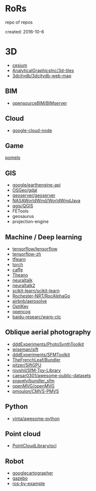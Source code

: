 # RoRs

repo of repos

created: 2016-10-6

# 3D

- [cesium](https://github.com/AnalyticalGraphicsInc/cesium)
- [AnalyticalGraphicsInc/3d-tiles](https://github.com/AnalyticalGraphicsInc/3d-tiles)
- [3dcitydb/3dcitydb-web-map](https://github.com/3dcitydb/3dcitydb-web-map)

## BIM

- [opensourceBIM/BIMserver](https://github.com/opensourceBIM/BIMserver)

## Cloud
- [google-cloud-node](https://github.com/GoogleCloudPlatform/google-cloud-node)

## Game

[pomelo](https://github.com/NetEase/pomelo)

## GIS

- [google/earthengine-api](https://github.com/google/earthengine-api)
- [OSGeo/gdal](https://github.com/OSGeo/gdal)
- [geoserver/geoserver](https://github.com/geoserver/geoserver)
- [NASAWorldWind/WorldWindJava](https://github.com/NASAWorldWind/WorldWindJava)
- [qgis/QGIS](https://github.com/qgis/QGIS)
- FETools
- geosaurus
- projection-engine 

## Machine / Deep learning

- [tensorflow/tensorflow](https://github.com/tensorflow/tensorflow)
- [tensorflow-zh](https://github.com/jikexueyuanwiki/tensorflow-zh)
- [tflearn](https://github.com/tflearn/tflearn)
- [torch](https://github.com/torch/torch7)
- [caffe](https://github.com/BVLC/caffe)
- [Theano](https://github.com/Theano/Theano)
- [neuraltalk](https://github.com/bentan2013/neuraltalk)
- [neuraltalk2](https://github.com/karpathy/neuraltalk2)
- [scikit-learn/scikit-learn](https://github.com/scikit-learn/scikit-learn)
- [Rochester-NRT/RocAlphaGo](https://github.com/Rochester-NRT/RocAlphaGo)
- [airbnb/aerosolve](https://github.com/airbnb/aerosolve)
- [OptiKey](https://github.com/OptiKey/OptiKey)
- [opencog](https://github.com/opencog/opencog)
- [baidu-researc/warp-ctc](https://github.com/baidu-research/warp-ctc)

## Oblique aerial photography

- [dddExperiments/PhotoSynthToolkit](https://github.com/dddExperiments/PhotoSynthToolkit)
- [wiseman/sift](https://github.com/wiseman/sift)
- [dddExperiments/SFMToolkit](https://github.com/dddExperiments/SFMToolkit)
- [TheFrenchLeaf/Bundler](https://github.com/TheFrenchLeaf/Bundler)
- [pitzer/SiftGPU](https://github.com/pitzer/SiftGPU)
- [royshil/SfM-Toy-Library](https://github.com/royshil/SfM-Toy-Library)
- [caesar0301/awesome-public-datasets](https://github.com/caesar0301/awesome-public-datasets)
- [snavely/bundler_sfm](https://github.com/snavely/bundler_sfm)
- [openMVG/openMVG](https://github.com/openMVG/openMVG)
- [pmoulon/CMVS-PMVS](https://github.com/pmoulon/CMVS-PMVS)

## Python

- [vinta/awesome-python](https://github.com/vinta/awesome-python)

## Point cloud

- [PointCloudLibrary/pcl](https://github.com/PointCloudLibrary/pcl)

## Robot

- [googlecartographer](https://github.com/googlecartographer)
- [gazebo](http://gazebosim.org/)
- [ros-by-example](https://code.google.com/archive/p/ros-by-example)
